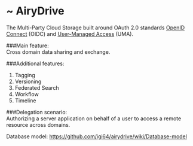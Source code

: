 ~ AiryDrive
===========

The Multi-Party Cloud Storage built around OAuth 2.0 standards [OpenID Connect](http://openid.net/connect) (OIDC) and [User-Managed Access](http://en.wikipedia.org/wiki/User-Managed_Access) (UMA).

###Main feature:   
Cross domain data sharing and exchange.  

###Additional features:  
1. Tagging  
2. Versioning  
3. Federated Search  
4. Workflow
5. Timeline

###Delegation scenario:  
Authorizing a server application on behalf of a user to access a remote resource across domains.  

Database model: https://github.com/igi64/airydrive/wiki/Database-model  

